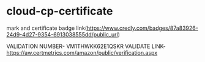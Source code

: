 # cloud-cp-certificate
 mark and certificate 
 badge link(https://www.credly.com/badges/87a83926-24d9-4d27-9354-6913038555dd/public_url)
 
 VALIDATION NUMBER- VM1THWKK62E1QSKR
 VALIDATE LINK- https://aw.certmetrics.com/amazon/public/verification.aspx
